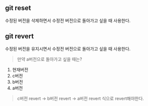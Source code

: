 ## git reset
수정된 버전을 삭제하면서 수정전 버전으로 돌아가고 싶을 때 사용한다.
## git revert
수정된 버전을 유지시면서 수정전 버전으로 돌아가고 싶을 때 사용한다.

> 만약  a버전으로 돌아가고 싶을 때는?
1. 현재버전
2. c버전
3. b버전
4. a버전
> c버전 revert → b버전 revert → a버전 revert 식으로 revert해야한다.